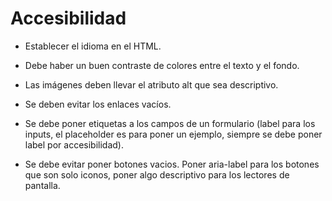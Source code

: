 # Accesibilidad  

- Establecer el idioma en el HTML.  

- Debe haber un buen contraste de colores entre el texto y el fondo.  

- Las imágenes deben llevar el atributo alt que sea descriptivo.  

- Se deben evitar los enlaces vacíos.  

- Se debe poner etiquetas a los campos de un formulario (label para los 
  inputs, el placeholder es para poner un ejemplo, siempre se debe poner 
  label por accesibilidad).

- Se debe evitar poner botones vacios. Poner aria-label para los botones que son solo 
  iconos, poner algo descriptivo para los lectores de pantalla.